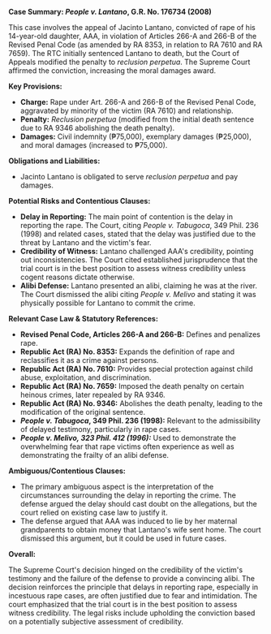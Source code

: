**Case Summary: *People v. Lantano*, G.R. No. 176734 (2008)**

This case involves the appeal of Jacinto Lantano, convicted of rape of his 14-year-old daughter, AAA, in violation of Articles 266-A and 266-B of the Revised Penal Code (as amended by RA 8353, in relation to RA 7610 and RA 7659). The RTC initially sentenced Lantano to death, but the Court of Appeals modified the penalty to *reclusion perpetua*. The Supreme Court affirmed the conviction, increasing the moral damages award.

**Key Provisions:**

*   **Charge:** Rape under Art. 266-A and 266-B of the Revised Penal Code, aggravated by minority of the victim (RA 7610) and relationship.
*   **Penalty:** *Reclusion perpetua* (modified from the initial death sentence due to RA 9346 abolishing the death penalty).
*   **Damages:** Civil indemnity (₱75,000), exemplary damages (₱25,000), and moral damages (increased to ₱75,000).

**Obligations and Liabilities:**

*   Jacinto Lantano is obligated to serve *reclusion perpetua* and pay damages.

**Potential Risks and Contentious Clauses:**

*   **Delay in Reporting:** The main point of contention is the delay in reporting the rape. The Court, citing *People v. Tabugoca*, 349 Phil. 236 (1998) and related cases, stated that the delay was justified due to the threat by Lantano and the victim's fear.
*   **Credibility of Witness:** Lantano challenged AAA's credibility, pointing out inconsistencies. The Court cited established jurisprudence that the trial court is in the best position to assess witness credibility unless cogent reasons dictate otherwise.
*   **Alibi Defense:** Lantano presented an alibi, claiming he was at the river. The Court dismissed the alibi citing *People v. Melivo* and stating it was physically possible for Lantano to commit the crime.

**Relevant Case Law & Statutory References:**

*   **Revised Penal Code, Articles 266-A and 266-B:** Defines and penalizes rape.
*   **Republic Act (RA) No. 8353:** Expands the definition of rape and reclassifies it as a crime against persons.
*   **Republic Act (RA) No. 7610:** Provides special protection against child abuse, exploitation, and discrimination.
*   **Republic Act (RA) No. 7659:** Imposed the death penalty on certain heinous crimes, later repealed by RA 9346.
*   **Republic Act (RA) No. 9346:** Abolishes the death penalty, leading to the modification of the original sentence.
*   ***People v. Tabugoca*, 349 Phil. 236 (1998):** Relevant to the admissibility of delayed testimony, particularly in rape cases.
*   ***People v. Melivo, 323 Phil. 412 (1996):*** Used to demonstrate the overwhelming fear that rape victims often experience as well as demonstrating the frailty of an alibi defense.

**Ambiguous/Contentious Clauses:**

*   The primary ambiguous aspect is the interpretation of the circumstances surrounding the delay in reporting the crime. The defense argued the delay should cast doubt on the allegations, but the court relied on existing case law to justify it.
*   The defense argued that AAA was induced to lie by her maternal grandparents to obtain money that Lantano's wife sent home. The court dismissed this argument, but it could be used in future cases.

**Overall:**

The Supreme Court's decision hinged on the credibility of the victim's testimony and the failure of the defense to provide a convincing alibi. The decision reinforces the principle that delays in reporting rape, especially in incestuous rape cases, are often justified due to fear and intimidation. The court emphasized that the trial court is in the best position to assess witness credibility. The legal risks include upholding the conviction based on a potentially subjective assessment of credibility.
